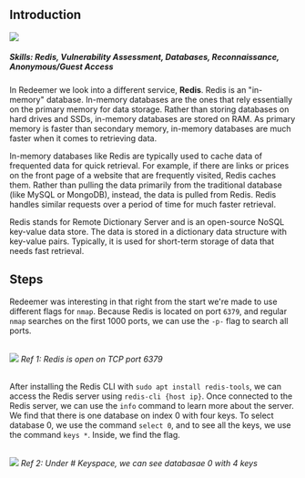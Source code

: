 ## Introduction
<img src="https://i.imgur.com/eUAp5Rf.png">
<br>

##### Skills: Redis, Vulnerability Assessment, Databases, Reconnaissance, Anonymous/Guest Access

In Redeemer we look into a different service, **Redis**. Redis is an "in-memory" database. In-memory databases are the ones that rely essentially on the primary memory for data storage. Rather than storing databases on hard drives and SSDs, in-memory databases are stored on RAM. As primary memory is faster than secondary memory, in-memory databases are much faster when it comes to retrieving data.

In-memory databases like Redis are typically used to cache data of frequented data for quick retrieval. For example, if there are links or prices on the front page of a website that are frequently visited, Redis caches them. Rather than pulling the data primarily from the traditional database (like MySQL or MongoDB), instead, the data is pulled from Redis. Redis handles similar requests over a period of time for much faster retrieval.

Redis stands for Remote Dictionary Server and is an open-source NoSQL key-value data store. The data is stored in a dictionary data structure with key-value pairs. Typically, it is used for short-term storage of data that needs fast retrieval.

## Steps
Redeemer was interesting in that right from the start we're made to use different flags for `nmap`. Because Redis is located on port `6379`, and regular `nmap` searches on the first 1000 ports, we can use the `-p-` flag to search all ports.

<br>
<img src="https://i.imgur.com/fefTIJi.png">
<i>Ref 1: Redis is open on TCP port 6379</i>
<br><br>

After installing the Redis CLI with `sudo apt install redis-tools`, we can access the Redis server using `redis-cli {host ip}`. Once connected to the Redis server, we can use the `info` command to learn more about the server. We find that there is one database on index 0 with four keys. To select database 0, we use the command `select 0`, and to see all the keys, we use the command `keys *`. Inside, we find the flag. 

<br>
<img src="https://i.imgur.com/yTLDfaB.png">
<i>Ref 2: Under # Keyspace, we can see databasae 0 with 4 keys</i>
<br><br>



